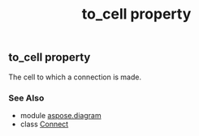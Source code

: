 ﻿---
title: to_cell property
second_title: Aspose.Diagram for Python via .NET API References
description: 
type: docs
weight: 70
url: /python-net/aspose.diagram/connect/to_cell/
is_root: false
---

## to_cell property


The cell to which a connection is made.

### See Also
* module [aspose.diagram](../../)
* class [Connect](/diagram/python-net/aspose.diagram/connect)
